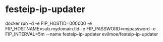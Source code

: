 # festeip-ip-updater

docker run -d -e FIP_HOSTID=000000 -e FIP_HOSTNAME=sub.mydomain.tld -e FIP_PASSWORD=mypassword -e FIP_INTERVAL=5m --name festeip-ip-updater  evilmoe/festeip-ip-updater
